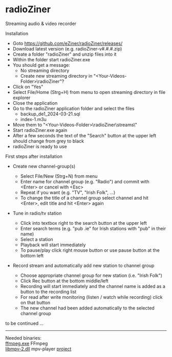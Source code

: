 # radioZiner
Streaming audio & video recorder


Installation

* Goto https://github.com/eZiner/radioZiner/releases/ 
* Download latest version (e.g. radioZiner-v#.#.#.zip)
* Create a folder "radioZiner" and unzip files into it
* Within the folder start radioZiner.exe
* You should get a message:
  - No streaming directory
  - Create new streaming directory in "\<Your-Videos-Folder\>\\radioZiner"?
* Click on "Yes"
* Select File/Home (Strg+H) from menu to open streaming directory in file explorer
* Close the application
* Go to the radioZiner application folder and select the files
  - backup_de1_2024-03-21.sql
  - index-1.m3u
* Move them to "\<Your-Videos-Folder\>\\radioZiner\\streams\\"
* Start radioZiner.exe again
* After a few seconds the text of the "Search" button at the upper left should change from grey to black
* radioZiner is ready to use


First steps after installation

* Create new channel-group(s)
  - Select File/New (Strg+N) from menu
  - Enter name for channel group (e.g. "Radio") and commit with \<Enter\> or cancel with \<Esc\>
  - Repeat if you want (e.g. "TV", "Irish Folk", ...)
  - To change the title of a channel group select channel and hit \<Enter\>, edit title and hit \<Enter\> again
  
* Tune in radio/tv station
  - Click into textbox right to the search button at the upper left
  - Enter search terms (e.g. "pub .ie" for Irish stations with "pub" in their name)
  - Select a station 
  - Playback will start immediately
  - To pause/play click right mouse button or use pause button at the bottom left
  
* Record stream and automatically add new station to channel group
  - Choose appropriate channel group for new station (i.e. "Irish Folk")
  - Click Rec button at the bottom middle/left
  - Recording will start immediately and the channel name is added as a button to the recording list
  - For read after write monitoring (listen / watch while recording) click on that button
  - The new channel had been added automatically to the selected channel group

to be continued ...

---

Needed binaries:<br>
[ffmpeg.exe](https://www.ffmpeg.org/) FFmpeg<br>
[libmpv-2.dll](https://sourceforge.net/projects/mpv-player-windows/files/libmpv/) mpv-player [project](https://github.com/mpv-player/mpv)<br>
